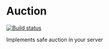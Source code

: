 # Auction
[![Build status](https://ci.appveyor.com/api/projects/status/rr75fak42dfpb2h5/branch/master?svg=true)](https://ci.appveyor.com/project/nnnlog/auction/branch/master)

Implements safe auction in your server
